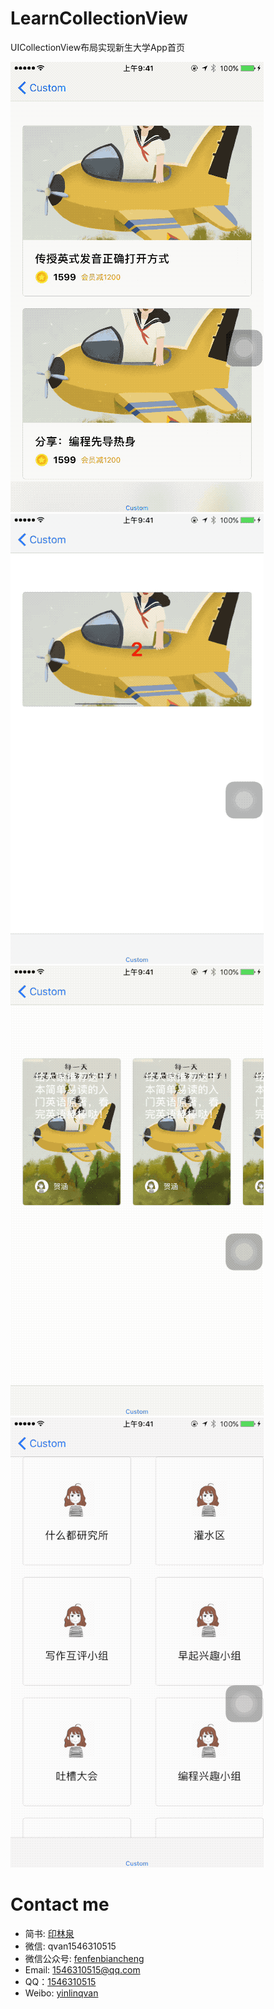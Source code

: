 # LearnCollectionView
UICollectionView布局实现新生大学App首页

![效果图](./gif.gif)
![second效果图](./gif2.gif)
![third效果图](./gif3.gif)
![fourth效果图](./gif4.gif)


# Contact me
- 简书: [印林泉](http://www.jianshu.com/u/2af3405e4c97)
- 微信: qvan1546310515
- 微信公众号: [fenfenbiancheng](https://mp.weixin.qq.com/s/WuRBxV9ApMH1Wa8jx1zXOQ)
- Email: 1546310515@qq.com
- QQ：[1546310515](https://user.qzone.qq.com/1546310515)
- Weibo: [yinlinqvan](http://weibo.com/yinlinqvan)

